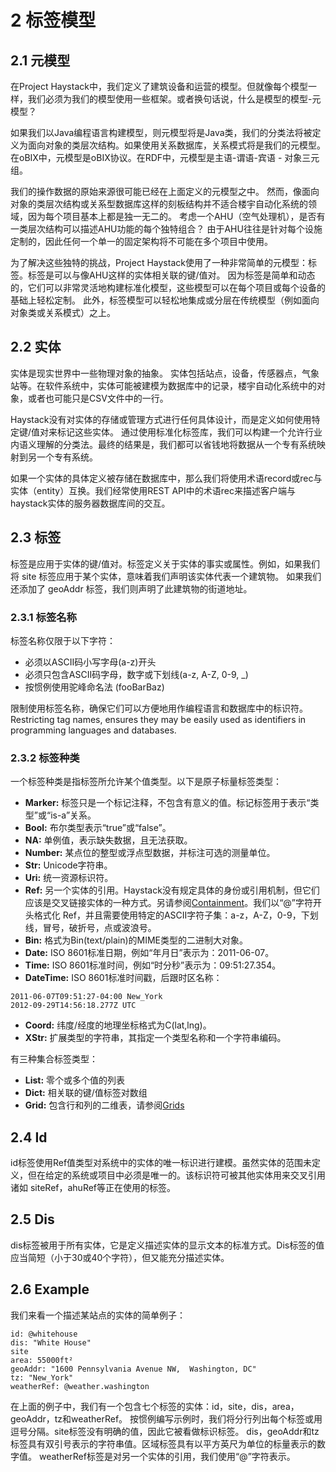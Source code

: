 # 2 标签模型
## 2.1 元模型
在Project Haystack中，我们定义了建筑设备和运营的模型。但就像每个模型一样，我们必须为我们的模型使用一些框架。或者换句话说，什么是模型的模型-元模型？

如果我们以Java编程语言构建模型，则元模型将是Java类，我们的分类法将被定义为面向对象的类层次结构。如果使用关系数据库，关系模式将是我们的元模型。 在oBIX中，元模型是oBIX协议。在RDF中，元模型是主语-谓语-宾语 - 对象三元组。

我们的操作数据的原始来源很可能已经在上面定义的元模型之中。 然而，像面向对象的类层次结构或关系型数据库这样的刻板结构并不适合楼宇自动化系统的领域，因为每个项目基本上都是独一无二的。 考虑一个AHU（空气处理机），是否有一类层次结构可以描述AHU功能的每个独特组合？ 由于AHU往往是针对每个设施定制的，因此任何一个单一的固定架构将不可能在多个项目中使用。

为了解决这些独特的挑战，Project Haystack使用了一种非常简单的元模型：标签。标签是可以与像AHU这样的实体相关联的键/值对。 因为标签是简单和动态的，它们可以非常灵活地构建标准化模型，这些模型可以在每个项目或每个设备的基础上轻松定制。 此外，标签模型可以轻松地集成或分层在传统模型（例如面向对象类或关系模式）之上。

## 2.2 实体
实体是现实世界中一些物理对象的抽象。 实体包括站点，设备，传感器点，气象站等。在软件系统中，实体可能被建模为数据库中的记录，楼宇自动化系统中的对象，或者也可能只是CSV文件中的一行。

Haystack没有对实体的存储或管理方式进行任何具体设计，而是定义如何使用特定键/值对来标记这些实体。 通过使用标准化标签库，我们可以构建一个允许行业内语义理解的分类法。最终的结果是，我们都可以省钱地将数据从一个专有系统映射到另一个专有系统。

如果一个实体的具体定义被存储在数据库中，那么我们将使用术语record或rec与实体（entity）互换。我们经常使用REST API中的术语rec来描述客户端与haystack实体的服务器数据库间的交互。

## 2.3 标签
标签是应用于实体的键/值对。标签定义关于实体的事实或属性。例如，如果我们将 site 标签应用于某个实体，意味着我们声明该实体代表一个建筑物。 如果我们还添加了 geoAddr 标签，我们则声明了此建筑物的街道地址。

### 2.3.1 标签名称
标签名称仅限于以下字符：

+ 必须以ASCII码小写字母(a-z)开头
+ 必须只包含ASCII码字母，数字或下划线(a-z, A-Z, 0-9, _)
+ 按惯例使用驼峰命名法 (fooBarBaz)

限制使用标签名称，确保它们可以方便地用作编程语言和数据库中的标识符。
Restricting tag names, ensures they may be easily used as identifiers in programming languages and databases.

### 2.3.2 标签种类
一个标签种类是指标签所允许某个值类型。以下是原子标量标签类型：
+ **Marker:** 标签只是一个标记注释，不包含有意义的值。标记标签用于表示“类型”或“is-a”关系。
+ **Bool:** 布尔类型表示“true”或“false”。
+ **NA:** 单例值，表示缺失数据，且无法获取。
+ **Number:** 某点位的整型或浮点型数据，并标注可选的测量单位。
+ **Str:** Unicode字符串。
+ **Uri:** 统一资源标识符。
+ **Ref:** 另一个实体的引用。Haystack没有规定具体的身份或引用机制，但它们应该是交叉链接实体的一种方式。另请参阅[Containment]()。我们以“@”字符开头格式化 Ref，并且需要使用特定的ASCII字符子集：a-z，A-Z，0-9，下划线，冒号，破折号，点或波浪号。
+ **Bin:** 格式为Bin(text/plain)的MIME类型的二进制大对象。
+ **Date:** ISO 8601标准日期，例如“年月日”表示为：2011-06-07。
+ **Time:** ISO 8601标准时间，例如“时分秒”表示为：09:51:27.354。
+ **DateTime:** ISO 8601标准时间戳，后跟时区名称：
```
2011-06-07T09:51:27-04:00 New_York
2012-09-29T14:56:18.277Z UTC
```
+ **Coord:** 纬度/经度的地理坐标格式为C(lat,lng)。
+ **XStr:** 扩展类型的字符串，其指定一个类型名称和一个字符串编码。

有三种集合标签类型：

+ **List:** 零个或多个值的列表
+ **Dict:** 相关联的键/值标签对数组
+ **Grid:** 包含行和列的二维表，请参阅[Grids]()

## 2.4 Id
id标签使用Ref值类型对系统中的实体的唯一标识进行建模。虽然实体的范围未定义，但在给定的系统或项目中必须是唯一的。该标识符可被其他实体用来交叉引用诸如 siteRef，ahuRef等正在使用的标签。

## 2.5 Dis
dis标签被用于所有实体，它是定义描述实体的显示文本的标准方式。Dis标签的值应当简短（小于30或40个字符），但又能充分描述实体。

## 2.6 Example
我们来看一个描述某站点的实体的简单例子：
```
id: @whitehouse
dis: "White House"
site
area: 55000ft²
geoAddr: "1600 Pennsylvania Avenue NW,  Washington, DC"
tz: "New_York"
weatherRef: @weather.washington
```
在上面的例子中，我们有一个包含七个标签的实体：id，site，dis，area，geoAddr，tz和weatherRef。 按惯例编写示例时，我们将分行列出每个标签或用逗号分隔。site标签没有明确的值，因此它被看做标识标签。 dis，geoAddr和tz标签具有双引号表示的字符串值。区域标签具有以平方英尺为单位的标量表示的数字值。 weatherRef标签是对另一个实体的引用，我们使用“@”字符表示。
